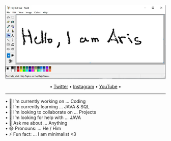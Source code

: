 <img src="https://github.com/AristotelisPallasidis/AristotelisPallasidis/blob/main/Screenshot_14.jpg?raw=true">

<p align="center"> •
  <a href="https://twitter.com/_pallasidis_">Twitter</a> •
  <a href="https://www.instagram.com/aristotelis.pallasidis/">Instagram</a> •
  <a href="https://www.youtube.com/channel/UCObyKI7IOrJE1Q697638m7g">YouTube</a> •
</p>

<hr>

• 🔭 I’m currently working on ... Coding <br>
• 🌱 I’m currently learning ... JAVA & SQL <br>
• 👯 I’m looking to collaborate on ... Projects <br>
• 🤔 I’m looking for help with ... JAVA <br>
• 💬 Ask me about ... Anything <br>
• 😄 Pronouns: ... He / Him <br>
• ⚡ Fun fact: ... I am minimalist <3
